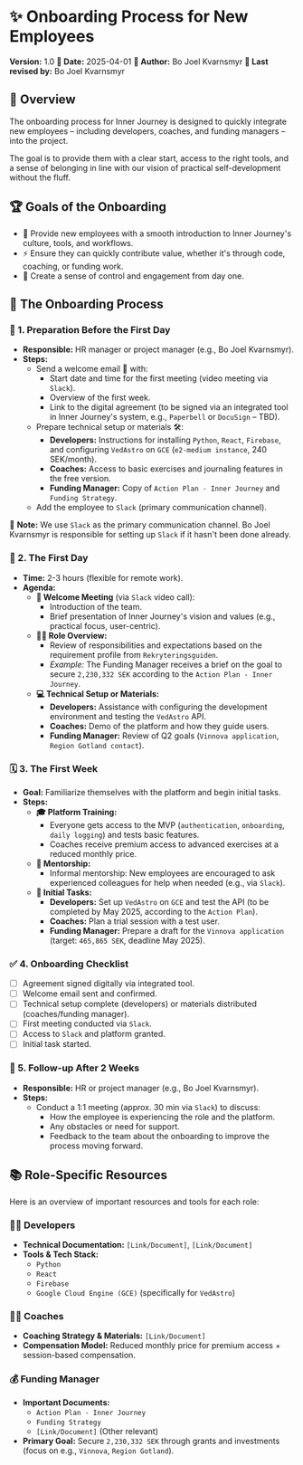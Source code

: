 # ✨ Onboarding Process for New Employees

**Version:** 1.0
**📅 Date:** 2025-04-01
**👤 Author:** Bo Joel Kvarnsmyr
**🔄 Last revised by:** Bo Joel Kvarnsmyr

## 🎯 Overview

The onboarding process for Inner Journey is designed to quickly integrate new employees – including developers, coaches, and funding managers – into the project.

The goal is to provide them with a clear start, access to the right tools, and a sense of belonging in line with our vision of practical self-development without the fluff.

## 🏆 Goals of the Onboarding

*   🤝 Provide new employees with a smooth introduction to Inner Journey's culture, tools, and workflows.
*   ⚡ Ensure they can quickly contribute value, whether it's through code, coaching, or funding work.
*   💪 Create a sense of control and engagement from day one.

## 🚀 The Onboarding Process

### 📝 1. Preparation Before the First Day

*   **Responsible:** HR manager or project manager (e.g., Bo Joel Kvarnsmyr).
*   **Steps:**
    *   Send a welcome email 📧 with:
        *   Start date and time for the first meeting (video meeting via `Slack`).
        *   Overview of the first week.
        *   Link to the digital agreement (to be signed via an integrated tool in Inner Journey's system, e.g., `Paperbell` or `DocuSign` – TBD).
    *   Prepare technical setup or materials 🛠️:
        *   **Developers:** Instructions for installing `Python`, `React`, `Firebase`, and configuring `VedAstro` on `GCE` (`e2-medium instance`, 240 SEK/month).
        *   **Coaches:** Access to basic exercises and journaling features in the free version.
        *   **Funding Manager:** Copy of `Action Plan - Inner Journey` and `Funding Strategy`.
    *   Add the employee to `Slack` (primary communication channel).

📌 **Note:** We use `Slack` as the primary communication channel. Bo Joel Kvarnsmyr is responsible for setting up `Slack` if it hasn't been done already.

### 👋 2. The First Day

*   **Time:** 2-3 hours (flexible for remote work).
*   **Agenda:**
    *   **🤝 Welcome Meeting** (via `Slack` video call):
        *   Introduction of the team.
        *   Brief presentation of Inner Journey's vision and values (e.g., practical focus, user-centric).
    *   **🧑‍🏫 Role Overview:**
        *   Review of responsibilities and expectations based on the requirement profile from `Rekryteringsguiden`.
        *   *Example:* The Funding Manager receives a brief on the goal to secure `2,230,332 SEK` according to the `Action Plan - Inner Journey`.
    *   **💻 Technical Setup or Materials:**
        *   **Developers:** Assistance with configuring the development environment and testing the `VedAstro` API.
        *   **Coaches:** Demo of the platform and how they guide users.
        *   **Funding Manager:** Review of Q2 goals (`Vinnova application`, `Region Gotland contact`).

### 🗓️ 3. The First Week

*   **Goal:** Familiarize themselves with the platform and begin initial tasks.
*   **Steps:**
    *   **🎓 Platform Training:**
        *   Everyone gets access to the MVP (`authentication`, `onboarding`, `daily logging`) and tests basic features.
        *   Coaches receive premium access to advanced exercises at a reduced monthly price.
    *   **🤝 Mentorship:**
        *   Informal mentorship: New employees are encouraged to ask experienced colleagues for help when needed (e.g., via `Slack`).
    *   **📝 Initial Tasks:**
        *   **Developers:** Set up `VedAstro` on `GCE` and test the API (to be completed by May 2025, according to the `Action Plan`).
        *   **Coaches:** Plan a trial session with a test user.
        *   **Funding Manager:** Prepare a draft for the `Vinnova application` (target: `465,865 SEK`, deadline May 2025).

### ✅ 4. Onboarding Checklist

*   [ ] Agreement signed digitally via integrated tool.
*   [ ] Welcome email sent and confirmed.
*   [ ] Technical setup complete (developers) or materials distributed (coaches/funding manager).
*   [ ] First meeting conducted via `Slack`.
*   [ ] Access to `Slack` and platform granted.
*   [ ] Initial task started.

### 💬 5. Follow-up After 2 Weeks

*   **Responsible:** HR or project manager (e.g., Bo Joel Kvarnsmyr).
*   **Steps:**
    *   Conduct a 1:1 meeting (approx. 30 min via `Slack`) to discuss:
        *   How the employee is experiencing the role and the platform.
        *   Any obstacles or need for support.
        *   Feedback to the team about the onboarding to improve the process moving forward.

## 📚 Role-Specific Resources

Here is an overview of important resources and tools for each role:

### 🧑‍💻 Developers

*   **Technical Documentation:** `[Link/Document]`, `[Link/Document]`
*   **Tools & Tech Stack:**
    *   `Python`
    *   `React`
    *   `Firebase`
    *   `Google Cloud Engine (GCE)` (specifically for `VedAstro`)

### 🧑‍🏫 Coaches

*   **Coaching Strategy & Materials:** `[Link/Document]`
*   **Compensation Model:** Reduced monthly price for premium access + session-based compensation.

### 💰 Funding Manager

*   **Important Documents:**
    *   `Action Plan - Inner Journey`
    *   `Funding Strategy`
    *   `[Link/Document]` (Other relevant)
*   **Primary Goal:** Secure `2,230,332 SEK` through grants and investments (focus on e.g., `Vinnova`, `Region Gotland`).
